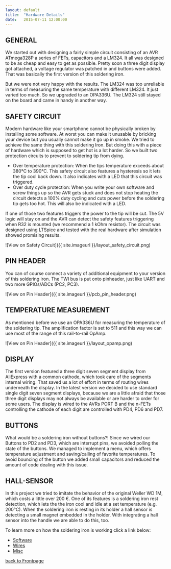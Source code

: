 ```yaml
---
layout: default
title:  "Hardware Details"
date:   2015-07-11 12:00:00
---
```


## GENERAL

We started out with designing a fairly simple circuit consisting of an AVR ATmega328P a series of FETs, capacitors and a LM324.
It all was designed to be as cheap and easy to get as possible.
Pretty soon a three digit display got attached, a voltage regulator was patched in and buttons were added.
That was basically the first version of this soldering iron.

But we were not very happy with the results.
The LM324 was too unreliable in terms of measuring the same temperature with different LM324.
It just varied too much.
So we upgraded to an OPA336U.
The LM324 still stayed on the board and came in handy in another way.

## SAFETY CIRCUIT

Modern hardware like your smartphone cannot be physically broken by installing some software.
At worst you can make it unusable by bricking your device but you usually cannot make it go up in smoke.
We tried to achieve the same thing with this soldering Iron.
But doing this with a piece of hardware which is supposed to get hot is a lot harder.
So we built two protection circuits to prevent to soldering tip from dying.

- Over temperature protection: When the tips temperature exceeds about 380&deg;C to 390&deg;C. This safety circuit also features a hysteresis so it lets the tip cool back down. It also indicates with a LED that this circuit was triggered.
- Over duty cycle protection: When you write your own software and screw things up so the AVR gets stuck and does not stop heating the circuit detects a 100% duty cycling and cuts power before the soldering tip gets too hot. This will also be indicated with a LED.

If one of those two features triggers the power to the tip will be cut.
The 5V logic will stay on and the AVR can detect the safety features triggering when R32 is mounted (we recommend a 1 kOhm resistor).
The circuit was designed using LTSpice and tested with the real hardware after simulation showed promising results.

![View on Safety Circuit]({{ site.imageurl }}/layout_safety_circuit.png)

## PIN HEADER

You can of course connect a variety of additional equipment to your version of this soldering iron.
The TWI bus is put onto pinheader, just like UART and two more GPIOs/ADCs (PC2, PC3).

![View on Pin Header]({{ site.imageurl }}/pcb_pin_header.png)

## TEMPERATURE MEASUREMENT

As mentioned before we use an OPA336U for measuring the temperature of the soldering tip.
The amplification factor is set to 511 and this way we can use most of the range of this rail-to-rail OpAmp.

![View on Pin Header]({{ site.imageurl }}/layout_opamp.png)

## DISPLAY

The first version featured a three digit seven segment display from AliExpress with a common cathode, which took care of the segments internal wiring.
That saved us a lot of effort in terms of routing wires underneath the display.
In the latest version we decided to use standard single digit seven segment displays, because we are a little afraid that those three digit displays may not always be available or are harder to order for some users.
The display is wired to the AVRs PORT B and the n-FETs controlling the cathode of each digit are controlled with PD4, PD6 and PD7.

## BUTTONS

What would be a soldering iron without buttons?!
Since we wired our Buttons to PD2 and PD3, which are interrupt pins, we avoided polling the state of the buttons.
We managed to implement a menu, which offers temperature adjustment and saving/calling of favorite temperatures.
To avoid bouncing of the button we added small capacitors and reduced the amount of code dealing with this issue.

## HALL-SENSOR

In this project we tried to imitate the behavior of the original Weller WD 1M, which costs a little over 200 &euro;.
One of its features is a soldering iron rest detection, which lets the the iron cool and idle at a set temperature (e.g. 200&deg;C).
When the soldering iron is resting in its holder a hall sensor is detecting a small magnet embedded in the holder.
With integrating a hall sensor into the handle we are able to do this, too.


To learn more on how the soldering iron is working click a link below:
- [Software](Software)
- [Wires](Wires)
- [Misc](Misc)

[back to Frontpage](Frontpage)
